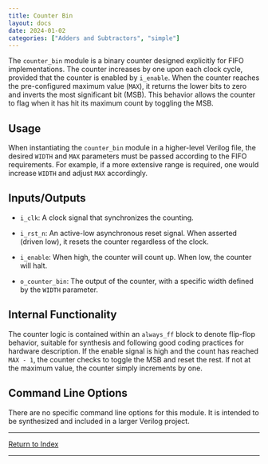 ```yaml
---
title: Counter Bin
layout: docs
date: 2024-01-02
categories: ["Adders and Subtractors", "simple"]
---
```


The `counter_bin` module is a binary counter designed explicitly for FIFO implementations. The counter increases by one upon each clock cycle, provided that the counter is enabled by `i_enable`. When the counter reaches the pre-configured maximum value (`MAX`), it returns the lower bits to zero and inverts the most significant bit (MSB). This behavior allows the counter to flag when it has hit its maximum count by toggling the MSB.

## Usage

When instantiating the `counter_bin` module in a higher-level Verilog file, the desired `WIDTH` and `MAX` parameters must be passed according to the FIFO requirements. For example, if a more extensive range is required, one would increase `WIDTH` and adjust `MAX` accordingly.

## Inputs/Outputs

- `i_clk`: A clock signal that synchronizes the counting.

- `i_rst_n`: An active-low asynchronous reset signal. When asserted (driven low), it resets the counter regardless of the clock.

- `i_enable`: When high, the counter will count up. When low, the counter will halt.

- `o_counter_bin`: The output of the counter, with a specific width defined by the `WIDTH` parameter.

## Internal Functionality

The counter logic is contained within an `always_ff` block to denote flip-flop behavior, suitable for synthesis and following good coding practices for hardware description. If the enable signal is high and the count has reached `MAX - 1`, the counter checks to toggle the MSB and reset the rest. If not at the maximum value, the counter simply increments by one.

## Command Line Options

There are no specific command line options for this module. It is intended to be synthesized and included in a larger Verilog project.

---

[Return to Index](/docs/mark_down/rtl/)

---
